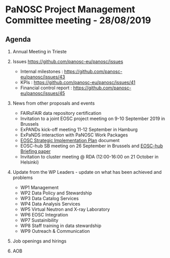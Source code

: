 PaNOSC Project Management Committee meeting - 28/08/2019
========================================================

Agenda
------	

1. Annual Meeting in Trieste

2. Issues https://github.com/panosc-eu/panosc/issues
    * Internal milestones : https://github.com/panosc-eu/panosc/issues/43
    * KPIs : https://github.com/panosc-eu/panosc/issues/41
    * Financial control report : https://github.com/panosc-eu/panosc/issues/45

3. News from other proposals and events
    * FAIRsFAIR data repository certification
    * Invitation to a joint EOSC project meeting on 9-10 September 2019 in Brussels
    * ExPANDs kick-off meeting 11-12 September in Hamburg
	* ExPaNDS interaction with PaNOSC Work Packages
	* [EOSC Strategic Implementation Plan](https://publications.europa.eu/en/publication-detail/-/publication/78ae5276-ae8e-11e9-9d01-01aa75ed71a1) document
	* EOSC-hub SB meeting on 26 September in Brussels and [EOSC-hub Briefing paper](https://www.eosc-hub.eu/sites/default/files/EOSC-hub%20Briefing%20Paper%20-%20EOSC%20Federating%20Core%20Governance%20and%20Sustainability%20Public_0.pdf)
	* Invitation to cluster meeting @ RDA (12:00-16:00 on 21 October in Helsinki)

4. Update from the WP Leaders - update on what has been achieved and problems
	*    WP1 Management
	*    WP2 Data Policy and Stewardship
	*    WP3 Data Catalog Services
	*    WP4 Data Analysis Services
	*    WP5 Virtual Neutron and X-ray Laboratory
	*    WP6 EOSC Integration
	*    WP7 Sustainibility
	*    WP8 Staff training in data stewardship
	*    WP9 Outreach & Communication



5. Job openings and hirings

6. AOB
